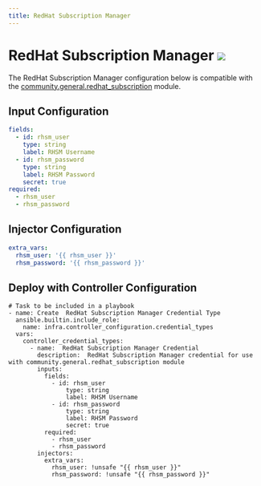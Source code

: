 ```yaml
---
title: RedHat Subscription Manager
---
```

# RedHat Subscription Manager <img src="/icons/redhat.png" class="credential-type-icon">

The RedHat Subscription Manager configuration below is compatible with the [community.general.redhat_subscription](https://docs.ansible.com/ansible/latest/collections/community/general/redhat_subscription_module.html#ansible-collections-community-general-redhat-subscription-module) module.

## Input Configuration
```yaml
fields:
  - id: rhsm_user
    type: string
    label: RHSM Username
  - id: rhsm_password
    type: string
    label: RHSM Password
    secret: true
required:
  - rhsm_user
  - rhsm_password
```

## Injector Configuration
```yaml
extra_vars:
  rhsm_user: '{{ rhsm_user }}'
  rhsm_password: '{{ rhsm_password }}'
```

## Deploy with Controller Configuration

```
# Task to be included in a playbook
- name: Create  RedHat Subscription Manager Credential Type
  ansible.builtin.include_role:
    name: infra.controller_configuration.credential_types
  vars:
    controller_credential_types:
      - name:  RedHat Subscription Manager Credential
        description:  RedHat Subscription Manager credential for use with community.general.redhat_subscription module
        inputs:
          fields:
            - id: rhsm_user
                type: string
                label: RHSM Username
            - id: rhsm_password
                type: string
                label: RHSM Password
                secret: true
          required:
            - rhsm_user
            - rhsm_password
        injectors:
          extra_vars:
            rhsm_user: !unsafe "{{ rhsm_user }}"
            rhsm_password: !unsafe "{{ rhsm_password }}"
```